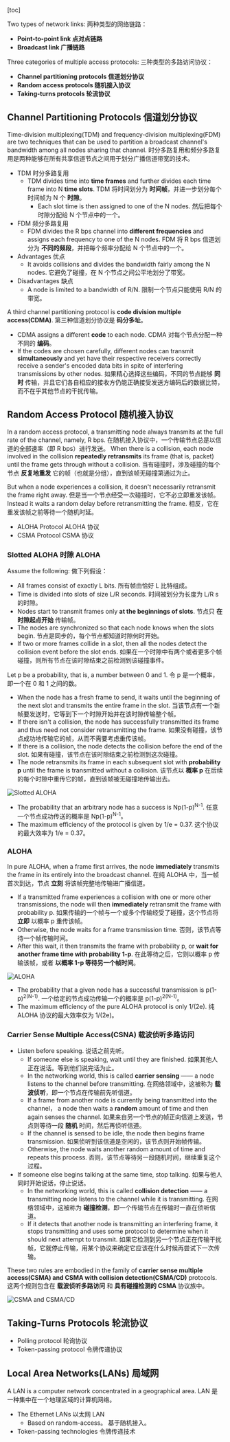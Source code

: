 [toc]

Two types of network links: 两种类型的网络链路：

- **Point-to-point link 点对点链路**
- **Broadcast link 广播链路**

Three categories of multiple access protocols: 三种类型的多路访问协议：

- **Channel partitioning protocols 信道划分协议**
- **Random access protocols 随机接入协议**
- **Taking-turns protocols 轮流协议**

## Channel Partitioning Protocols 信道划分协议

Time-division multiplexing(TDM) and frequency-division multiplexing(FDM) are two techniques that can be used to partition a broadcast channel's bandwidth among all nodes sharing that channel.
时分多路复用和频分多路复用是两种能够在所有共享信道节点之间用于划分广播信道带宽的技术。

- TDM 时分多路复用
	- TDM divides time into **time frames** and further divides each time frame into N **time slots**.
    TDM 将时间划分为 **时间帧**，并进一步划分每个时间帧为 N 个 **时隙**。
		- Each slot time is then assigned to one of the N nodes. 然后把每个时隙分配给 N 个节点中的一个。
- FDM 频分多路复用
	- FDM divides the R bps channel into **different frequencies** and assigns each frequency to one of the N nodes.
	  FDM 将 R bps 信道划分为 **不同的频段**，并把每个频率分配给 N 个节点中的一个。
- Advantages 优点
	- It avoids collisions and divides the bandwidth fairly among the N nodes.
	  它避免了碰撞，在 N 个节点之间公平地划分了带宽。
- Disadvantages 缺点
	- A node is limited to a bandwidth of R/N. 限制一个节点只能使用 R/N 的带宽。

A third channel partitioning protocol is **code division multiple access(CDMA)**.
第三种信道划分协议是 **码分多址**。

- CDMA assigns a different **code** to each node. CDMA 对每个节点分配一种不同的 **编码**。
- If the codes are chosen carefully, different nodes can transmit **simultaneously** and yet have their respective receivers correctly receive a sender's encoded data bits in spite of interfering transmissions by other nodes.
  如果精心选择这些编码，不同的节点能够 **同时** 传输，并且它们各自相应的接收方仍能正确接受发送方编码后的数据比特，而不在乎其他节点的干扰传输。

## Random Access Protocol 随机接入协议

In a random access protocol, a transmitting node always transmits at the full rate of the channel, namely, R bps.
在随机接入协议中，一个传输节点总是以信道的全部速率（即 R bps）进行发送。
When there is a collision, each node involved in the collision **repeatedly retransmits** its frame (that is, packet) until the frame gets through without a collision.
当有碰撞时，涉及碰撞的每个节点 **反复地重发** 它的帧（也就是分组），直到该帧无碰撞第通过为止。

But when a node experiences a collision, it doesn't necessarily retransmit the frame right away.
但是当一个节点经受一次碰撞时，它不必立即重发该帧。
Instead it waits a random delay before retransmitting the frame.
相反，它在重发该帧之前等待一个随机时延。

- ALOHA Protocol ALOHA 协议
- CSMA Protocol CSMA 协议

### Slotted ALOHA 时隙 ALOHA

Assume the following: 做下列假设：

- All frames consist of exactly L bits. 所有帧由恰好 L 比特组成。
- Time is divided into slots of size L/R seconds. 时间被划分为长度为 L/R s 的时隙。
- Nodes start to transmit frames only **at the beginnings of slots**. 节点只 **在时隙起点开始** 传输帧。
- The nodes are synchronized so that each node knows when the slots begin.
  节点是同步的，每个节点都知道时隙何时开始。
- If two or more frames collide in a slot, then all the nodes detect the collision event before the slot ends.
  如果在一个时隙中有两个或者更多个帧碰撞，则所有节点在该时隙结束之前检测到该碰撞事件。

Let p be a probability, that is, a number between 0 and 1. 令 p 是一个概率，即一个在 0 和 1 之间的数。

- When the node has a fresh frame to send, it waits until the beginning of the next slot and transmits the entire frame in the slot.
  当该节点有一个新帧要发送时，它等到下一个时隙开始并在该时隙传输整个帧。
- If there isn't a collision, the node has successfully transmitted its frame and thus need not consider retransmitting the frame.
  如果没有碰撞，该节点成功地传输它的帧，从而不需要考虑重传该帧。
- If there is a collision, the node detects the collision before the end of the slot.
  如果有碰撞，该节点在该时隙结束之前检测到这次碰撞。
- The node retransmits its frame in each subsequent slot with **probability p** until the frame is transmitted without a collision.
  该节点以 **概率 p** 在后续的每个时隙中重传它的帧，直到该帧被无碰撞地传输出去。

![Slotted ALOHA](http://oxnec2zdn.bkt.clouddn.com/Computer-networking/SlottedALOHA.png)

- The probability that an arbitrary node has a success is Np(1-p)<sup>N-1</sup>.
  任意一个节点成功传送的概率是 Np(1-p)<sup>N-1</sup>。
- The maximum efficiency of the protocol is given by 1/e = 0.37.
  这个协议的最大效率为 1/e = 0.37。

### ALOHA

In pure ALOHA, when a frame first arrives, the node **immediately** transmits the frame in its entirely into the broadcast channel.
在纯 ALOHA 中，当一帧首次到达，节点 **立刻** 将该帧完整地传输进广播信道。

- If a transmitted frame experiences a collision with one or more other transmissions, the node will then **immediately** retransmit the frame with probability p.
  如果传输的一个帧与一个或多个传输经受了碰撞，这个节点将 **立即** 以概率 p 重传该帧。
- Otherwise, the node waits for a frame transmission time.
  否则，该节点等待一个帧传输时间。
- After this wait, it then transmits the frame with probability p, or **wait for another frame time with probability 1-p**.
  在此等待之后，它则以概率 p 传输该帧，或者 **以概率 1-p 等待另一个帧时间**。

![ALOHA](http://oxnec2zdn.bkt.clouddn.com/Computer-networking/ALOHA.png)

- The probability that a given node has a successful transmission is p(1-p)<sup>2(N-1)</sup>.
  一个给定的节点成功传输一个的概率是 p(1-p)<sup>2(N-1)</sup>。
- The maximum efficiency of the pure ALOHA protocol is only 1/(2e).
  纯 ALOHA 协议的最大效率仅为 1/(2e)。

### Carrier Sense Multiple Access(CSNA) 载波侦听多路访问

- Listen before speaking. 说话之前先听。
	- If someone else is speaking, wait until they are finished. 如果其他人正在说话。等到他们说完话为止。
	- In the networking world, this is called **carrier sensing** —— a node listens to the channel before transmitting.
	  在网络领域中，这被称为 **载波侦听**，即一个节点在传输前先听信道。
	- If a frame from another node is currently being transmitted into the channel， a node then waits a **random** amount of time and then again senses the channel.
	  如果来自另一个节点的帧正向信道上发送，节点则等待一段 **随机** 时间，然后再侦听信道。
	- If the channel is sensed to be idle, the node then begins frame transmission.
	  如果侦听到该信道是空闲的，该节点则开始帧传输。
	- Otherwise, the node waits another random amount of time and repeats this process.
	  否则，该节点等待另一段随机时间，继续重复这个过程。
- If someone else begins talking at the same time, stop talking. 如果与他人同时开始说话，停止说话。
	- In the networking world, this is called **collision detection** —— a transmitting node listens to the channel while it is transmitting.
	  在网络领域中，这被称为 **碰撞检测**，即一个传输节点在传输时一直在侦听信道。
	- If it detects that another node is transmitting an interfering frame, it stops transmitting and uses some protocol to determine when it should next attempt to transmit.
	  如果它检测到另一个节点正在传输干扰帧，它就停止传输，用某个协议来确定它应该在什么时候再尝试下一次传输。

These two rules are embodied in the family of **carrier sense multiple access(CSMA) and CSMA with collision detection(CSMA/CD)** protocols.
这两个规则包含在 **载波侦听多路访问** 和 **具有碰撞检测的 CSMA** 协议族中。

![CSMA and CSMA/CD](http://oxnec2zdn.bkt.clouddn.com/Computer-networking/CSMAandCSMACD.png)

## Taking-Turns Protocols 轮流协议

- Polling protocol 轮询协议
- Token-passing protocol 令牌传递协议

## Local Area Networks(LANs) 局域网

A LAN is a computer network concentrated in a geographical area. LAN 是一种集中在一个地理区域的计算机网络。

- The Ethernet LANs 以太网 LAN
	- Based on random-access。 基于随机接入。
- Token-passing technologies 令牌传递技术
